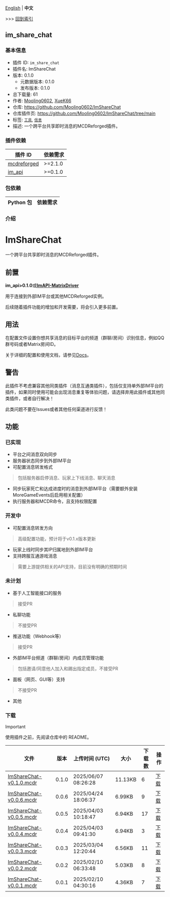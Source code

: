 [English](readme.md) | **中文**

\>\>\> [回到索引](/readme-zh_cn.md)

## im_share_chat

### 基本信息

- 插件 ID: `im_share_chat`
- 插件名: ImShareChat
- 版本: 0.1.0
  - 元数据版本: 0.1.0
  - 发布版本: 0.1.0
- 总下载量: 61
- 作者: [Mooling0602](https://github.com/Mooling0602), [XueK66](https://github.com/XueK66)
- 仓库: https://github.com/Mooling0602/ImShareChat
- 仓库插件页: https://github.com/Mooling0602/ImShareChat/tree/main
- 标签: [`工具`](/labels/tool/readme-zh_cn.md), [`信息`](/labels/information/readme-zh_cn.md)
- 描述: 一个跨平台共享即时消息的MCDReforged插件。

### 插件依赖

| 插件 ID | 依赖需求 |
| --- | --- |
| [mcdreforged](https://github.com/Fallen-Breath/MCDReforged) | \>=2.1.0 |
| [im_api](/plugins/im_api/readme-zh_cn.md) | \>=0.1.0 |

### 包依赖

| Python 包 | 依赖需求 |
| --- | --- |

### 介绍

# ImShareChat
一个跨平台共享即时消息的MCDReforged插件。

## 前置
**im_api>0.1.0**或[**ImAPI-MatrixDriver**](https://github.com/Mooling0602/ImAPI-MatrixDriver)

用于连接到外部IM平台或其他MCDReforged实例。

后续随着插件功能的增加和开发需要，将会引入更多前置。

## 用法
在配置文件设置你想共享消息的目标平台的频道（群聊/房间）识别信息，例如QQ群号码或者Matrix房间ID。

关于详细的配置和使用文档，请参见[Docs](https://github.com/Mooling0602/ImShareChat/tree/main/DOCS.md)。

## 警告
此插件不考虑兼容其他同类插件（消息互通类插件），包括仅支持单外部IM平台的插件，如果同时使用可能会出现消息重复等体验问题，请选择弃用此插件或其他同类插件，或者自行解决！

此类问题不要在Issues或者其他任何渠道进行反馈！

## 功能
### 已实现
- 平台之间消息双向同步
- 服务器状态同步到外部IM平台
- 可配置消息转发格式
> 包括服务器启停消息、玩家上下线消息、聊天消息
- 同步玩家死亡和达成进度时的消息到外部IM平台（需要额外安装MoreGameEvents后启用相关配置）
- 执行服务器和MCDR命令，且支持权限配置

### 开发中
- 可配置消息转发方向
> 高级配置功能，预计将于v0.1.x版本更新
- 玩家上线时同步其IP归属地到外部IM平台
- 支持跨服互通游戏消息
> 需要上游提供相关的API支持，目前没有明确的预期时间

### 未计划
- 基于人工智能接口的服务
> 接受PR
- 私聊功能
> 不接受PR
- 推送功能（Webhook等）
> 接受PR
- 外部IM平台频道（群聊/房间）内成员管理功能
> 包括邀请/同意他人加入和踢出指定成员，不接受PR
- 面板（网页、GUI等）支持
> 不接受PR
- 其他

### 下载

> [!IMPORTANT]
> 使用插件之前，先阅读仓库中的 README。

| 文件 | 版本 | 上传时间 (UTC) | 大小 | 下载数 | 操作 |
| --- | --- | --- | --- | --- | --- |
| [ImShareChat-v0.1.0.mcdr](https://github.com/Mooling0602/ImShareChat/releases/tag/0.1.0) | 0.1.0 | 2025/06/07 08:26:28 | 11.13KB | 6 | [下载](https://github.com/Mooling0602/ImShareChat/releases/download/0.1.0/ImShareChat-v0.1.0.mcdr) |
| [ImShareChat-v0.0.6.mcdr](https://github.com/Mooling0602/ImShareChat/releases/tag/0.0.6) | 0.0.6 | 2025/04/24 18:06:37 | 6.99KB | 9 | [下载](https://github.com/Mooling0602/ImShareChat/releases/download/0.0.6/ImShareChat-v0.0.6.mcdr) |
| [ImShareChat-v0.0.5.mcdr](https://github.com/Mooling0602/ImShareChat/releases/tag/0.0.5) | 0.0.5 | 2025/04/03 10:18:47 | 6.94KB | 17 | [下载](https://github.com/Mooling0602/ImShareChat/releases/download/0.0.5/ImShareChat-v0.0.5.mcdr) |
| [ImShareChat-v0.0.4.mcdr](https://github.com/Mooling0602/ImShareChat/releases/tag/0.0.4) | 0.0.4 | 2025/04/03 09:41:30 | 6.94KB | 3 | [下载](https://github.com/Mooling0602/ImShareChat/releases/download/0.0.4/ImShareChat-v0.0.4.mcdr) |
| [ImShareChat-v0.0.3.mcdr](https://github.com/Mooling0602/ImShareChat/releases/tag/0.0.3) | 0.0.3 | 2025/03/04 12:20:44 | 6.56KB | 11 | [下载](https://github.com/Mooling0602/ImShareChat/releases/download/0.0.3/ImShareChat-v0.0.3.mcdr) |
| [ImShareChat-v0.0.2.mcdr](https://github.com/Mooling0602/ImShareChat/releases/tag/0.0.2) | 0.0.2 | 2025/02/10 06:33:48 | 5.03KB | 8 | [下载](https://github.com/Mooling0602/ImShareChat/releases/download/0.0.2/ImShareChat-v0.0.2.mcdr) |
| [ImShareChat-v0.0.1.mcdr](https://github.com/Mooling0602/ImShareChat/releases/tag/0.0.1) | 0.0.1 | 2025/02/10 04:30:16 | 4.36KB | 7 | [下载](https://github.com/Mooling0602/ImShareChat/releases/download/0.0.1/ImShareChat-v0.0.1.mcdr) |

